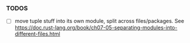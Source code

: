 ### TODOS
- [ ] move tuple stuff into its own module, split across files/packages. See https://doc.rust-lang.org/book/ch07-05-separating-modules-into-different-files.html

